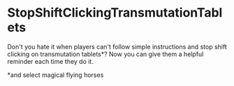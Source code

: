 # StopShiftClickingTransmutationTablets
Don't you hate it when players can't follow simple instructions and stop shift clicking on transmutation tablets*? Now you can give them a helpful reminder each time they do it.

*and select magical flying horses
